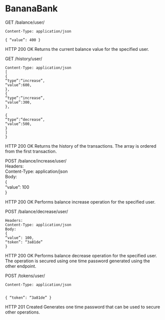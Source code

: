 # BananaBank
GET /balance/user/<userId>	
		
	Content-Type: application/json	
		
	{ “value”: 400 }	

HTTP 200 OK	Returns the current balance value for the specified user.


GET /history/user/<userId>	

	Content-Type: application/json	
	[	
	{ 	
	“type”:“increase”,	
	“value”:600,	
	},	
	{ 	
	“type”:“increase”,	
	“value”:300,	
	},	
		
	{ 	
	“type”:“decrease”,	
	“value”:500,	
	}	
	]	
	}	

HTTP 200 OK	Returns the history of the transactions. The array is ordered from the first transaction.


POST /balance/increase/user/<userId>	
	Headers:		
	Content-Type: application/json		
	Body:		
	{ 		
	“value”: 100		
	}		

HTTP 200 OK	Performs balance increase operation for the specified user.


POST /balance/decrease/user/<userId>	

	Headers:		
	Content-Type: application/json		
	Body:		
	{ 		
	“value”: 100,		
	“token”: “3a81de”		
	}		
	
HTTP 200 OK	Performs balance decrease operation for the specified user. The operation is secured using one time password generated using the other endpoint.


POST /tokens/user/<userId>	

	Content-Type: application/json	
		
		
	{ “token”: “3a81de” }	
	
HTTP 201 Created	Generates one time password that can be used to secure other operations.
